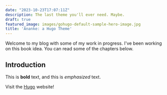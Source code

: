```yaml
---
date: "2023-10-23T17:07:11Z"
description: The last theme you'll ever need. Maybe.
draft: true
featured_image: images/gohugo-default-sample-hero-image.jpg
title: 'Ananke: a Hugo Theme'
---
```


Welcome to my blog with some of my work in progress. I've been working on this book idea. You can read some of the chapters below.
## Introduction

This is **bold** text, and this is *emphasized* text.

Visit the [Hugo](https://gohugo.io) website!